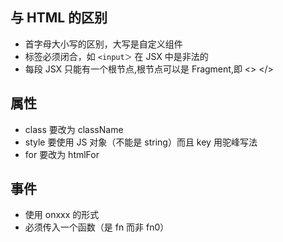 ## 与 HTML 的区别

- 首字母大小写的区别，大写是自定义组件
- 标签必须闭合，如 `<input＞` 在 JSX 中是非法的
- 每段 JSX 只能有一个根节点,根节点可以是 Fragment,即 <> </>

## 属性

- class 要改为 className
- style 要使用 JS 对象（不能是 string）而且 key 用驼峰写法
- for 要改为 htmlFor

## 事件

- 使用 onxxx 的形式
- 必须传入一个函数（是 fn 而非 fn0）
